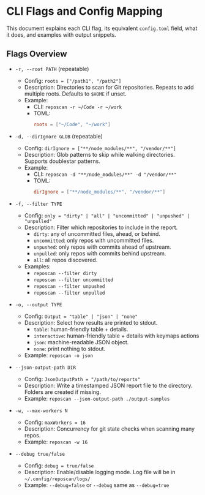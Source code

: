 # CLI Flags and Config Mapping

This document explains each CLI flag, its equivalent `config.toml` field, what it does, and examples with output snippets.

## Flags Overview

- `-r, --root PATH` (repeatable)
  - Config: `roots = ["/path1", "/path2"]`
  - Description: Directories to scan for Git repositories. Repeats to add multiple roots. Defaults to `$HOME` if unset.
  - Example:
    - CLI: `reposcan -r ~/Code -r ~/work`
    - TOML:
      ```toml
      roots = ["~/Code", "~/work"]
      ```

- `-d, --dirIgnore GLOB` (repeatable)
  - Config: `dirIgnore = ["**/node_modules/**", "/vendor/**"]`
  - Description: Glob patterns to skip while walking directories. Supports doublestar patterns.
  - Example:
    - CLI: `reposcan -d "**/node_modules/**" -d "/vendor/**"`
    - TOML:
      ```toml
      dirIgnore = ["**/node_modules/**", "/vendor/**"]
      ```

- `-f, --filter TYPE`
  - Config: `only = "dirty" | "all" | "uncommitted" | "unpushed" | "unpulled"`
  - Description: Filter which repositories to include in the report.
    - `dirty`: any of uncommitted files, ahead, or behind.
    - `uncommitted`: only repos with uncommitted files.
    - `unpushed`: only repos with commits ahead of upstream.
    - `unpulled`: only repos with commits behind upstream.
    - `all`: all repos discovered.
  - Examples:
    - `reposcan --filter dirty`
    - `reposcan --filter uncommitted`
    - `reposcan --filter unpushed`
    - `reposcan --filter unpulled`

- `-o, --output TYPE`
  - Config: `Output = "table" | "json" | "none"`
  - Description: Select how results are printed to stdout.
    - `table`: human-friendly table + details.
    - `interactive`: human-friendly table + details with keymaps actions
    - `json`: machine-readable JSON object.
    - `none`: print nothing to stdout.
  - Example: `reposcan -o json`

- `--json-output-path DIR`
  - Config: `JsonOutputPath = "/path/to/reports"`
  - Description: Write a timestamped JSON report file to the directory. Folders are created if missing.
  - Example: `reposcan --json-output-path ./output-samples`

- `-w, --max-workers N`
  - Config: `maxWorkers = 16`
  - Description: Concurrency for git state checks when scanning many repos.
  - Example: `reposcan -w 16`

- `--debug true/false`
  - Config: `debug = true/false`
  - Description: Enable/disable logging mode. Log file will be in `~/.config/reposcan/logs/`
  - Example: `--debug=false` or `--debug` same as `--debug=true`

